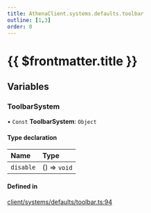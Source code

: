 ```yaml
---
title: AthenaClient.systems.defaults.toolbar
outline: [1,3]
order: 0
---
```


# {{ $frontmatter.title }}


## Variables

### ToolbarSystem

• `Const` **ToolbarSystem**: `Object`

#### Type declaration

| Name | Type |
| :------ | :------ |
| `disable` | () => `void` |

#### Defined in

[client/systems/defaults/toolbar.ts:94](https://github.com/Stuyk/altv-athena/blob/75aefbb/src/core/client/systems/defaults/toolbar.ts#L94)

